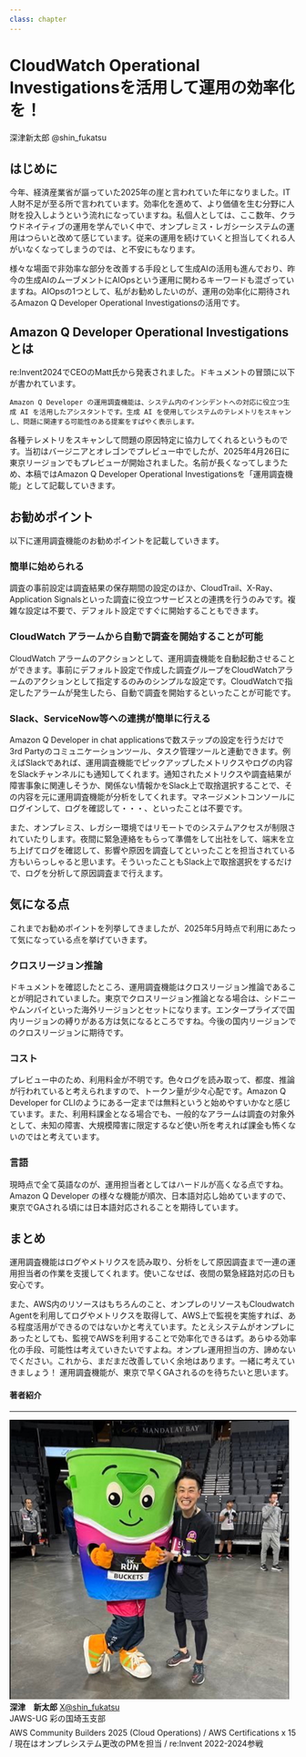 ```yaml
---
class: chapter
---
```


# CloudWatch Operational Investigationsを活用して運用の効率化を！

<div class="flush-right">
深津新太郎 @shin_fukatsu
</div>

## はじめに

今年、経済産業省が謳っていた2025年の崖と言われていた年になりました。IT人財不足が至る所で言われています。効率化を進めて、より価値を生む分野に人財を投入しようという流れになっていますね。私個人としては、ここ数年、クラウドネイティブの運用を学んでいく中で、オンプレミス・レガシーシステムの運用はつらいと改めて感じています。従来の運用を続けていくと担当してくれる人がいなくなってしまうのでは、と不安にもなります。

様々な場面で非効率な部分を改善する手段として生成AIの活用も進んでおり、昨今の生成AIのムーブメントにAIOpsという運用に関わるキーワードも混ざっていますね。AIOpsの1つとして、私がお勧めしたいのが、運用の効率化に期待されるAmazon Q Developer Operational Investigationsの活用です。

## Amazon Q Developer Operational Investigations とは

re:Invent2024でCEOのMatt氏から発表されました。ドキュメントの冒頭に以下が書かれています。

`Amazon Q Developer の運用調査機能は、システム内のインシデントへの対応に役立つ生成 AI を活用したアシスタントです。生成 AI を使用してシステムのテレメトリをスキャンし、問題に関連する可能性のある提案をすばやく表示します。`

各種テレメトリをスキャンして問題の原因特定に協力してくれるというものです。当初はバージニアとオレゴンでプレビュー中でしたが、2025年4月26日に東京リージョンでもプレビューが開始されました。名前が長くなってしまうため、本稿ではAmazon Q Developer Operational Investigationsを「運用調査機能」として記載していきます。

## お勧めポイント
以下に運用調査機能のお勧めポイントを記載していきます。

### 簡単に始められる
調査の事前設定は調査結果の保存期間の設定のほか、CloudTrail、X-Ray、Application Signalsといった調査に役立つサービスとの連携を行うのみです。複雑な設定は不要で、デフォルト設定ですぐに開始することもできます。

### CloudWatch アラームから自動で調査を開始することが可能
CloudWatch アラームのアクションとして、運用調査機能を自動起動させることができます。事前にデフォルト設定で作成した調査グループをCloudWatchアラームのアクションとして指定するのみのシンプルな設定です。CloudWatchで指定したアラームが発生したら、自動で調査を開始するといったことが可能です。

### Slack、ServiceNow等への連携が簡単に行える
Amazon Q Developer in chat applicationsで数ステップの設定を行うだけで3rd Partyのコミュニケーションツール、タスク管理ツールと連動できます。例えばSlackであれば、運用調査機能でピックアップしたメトリクスやログの内容をSlackチャンネルにも通知してくれます。通知されたメトリクスや調査結果が障害事象に関連しそうか、関係ない情報かをSlack上で取捨選択することで、その内容を元に運用調査機能が分析をしてくれます。マネージメントコンソールにログインして、ログを確認して・・・、といったことは不要です。

また、オンプレミス、レガシー環境ではリモートでのシステムアクセスが制限されていたりします。夜間に緊急連絡をもらって準備をして出社をして、端末を立ち上げてログを確認して、影響や原因を調査してといったことを担当されている方もいらっしゃると思います。そういったこともSlack上で取捨選択をするだけで、ログを分析して原因調査まで行えます。


## 気になる点
これまでお勧めポイントを列挙してきましたが、2025年5月時点で利用にあたって気になっている点を挙げていきます。

### クロスリージョン推論
ドキュメントを確認したところ、運用調査機能はクロスリージョン推論であることが明記されていました。東京でクロスリージョン推論となる場合は、シドニーやムンバイといった海外リージョンとセットになります。エンタープライズで国内リージョンの縛りがある方は気になるところですね。今後の国内リージョンでのクロスリージョンに期待です。

### コスト
プレビュー中のため、利用料金が不明です。色々ログを読み取って、都度、推論が行われていると考えられますので、トークン量が少々心配です。Amazon Q Developer for CLIのようにある一定までは無料というと始めやすいかなと感じています。また、利用料課金となる場合でも、一般的なアラームは調査の対象外として、未知の障害、大規模障害に限定するなど使い所を考えれば課金も怖くないのではと考えています。

### 言語
現時点で全て英語なのが、運用担当者としてはハードルが高くなる点ですね。Amazon Q Developer の様々な機能が順次、日本語対応し始めていますので、東京でGAされる頃には日本語対応されることを期待しています。

## まとめ
運用調査機能はログやメトリクスを読み取り、分析をして原因調査まで一連の運用担当者の作業を支援してくれます。使いこなせば、夜間の緊急経路対応の日も安心です。

また、AWS内のリソースはもちろんのこと、オンプレのリソースもCloudwatch Agentを利用してログやメトリクスを取得して、AWS上で監視を実施すれば、ある程度活用ができるのではないかと考えています。たとえシステムがオンプレにあったとしても、監視でAWSを利用することで効率化できるはず。あらゆる効率化の手段、可能性は考えていきたいですよね。オンプレ運用担当の方、諦めないでください。これから、まだまだ改善していく余地はあります。一緒に考えていきましょう！
運用調査機能が、東京で早くGAされるのを待ちたいと思います。


#### 著者紹介

---

<div class="author-profile">
    <img src="images/shfk2.jpg">
    <div>
        <div>
            <b>深津　新太郎</b>
            <a href="https://twitter.com/shin_fukatsu">X@shin_fukatsu</a>
        </div>
        <div>
            JAWS-UG 彩の国埼玉支部
        </div>
    </div>
</div>
<p style="margin-top: 0.5em; margin-bottom: 2em;">
AWS Community Builders 2025 (Cloud Operations) / AWS Certifications  x 15 / 現在はオンプレシステム更改のPMを担当 / re:Invent 2022-2024参戦<br>
</p>